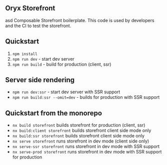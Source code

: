 ## Oryx Storefront
asd 
Composable Storefront boilerplate. This code is used by developers and the CI to test the storefront.

## Quickstart

1. `npm install`
2. `npm run dev` - start dev server
3. `npm run build` - build for production (client, ssr)

## Server side rendering

- `npm run dev:ssr` - start dev server with SSR support
- `npm run build:ssr --omit=dev` - builds for production with SSR support

## Quickstart from the monorepo

- `nx build storefront` builds storefront for production (client, ssr)
- `nx build:client storefront` builds storefront client side mode only
- `nx build:ssr storefront` builds storefront client side mode only
- `nx serve storefront` runs storefront in dev mode (client side only)
- `nx serve-ssr storefront` runs storefront in dev mode with SSR support
- `nx serve-prod storefront` runs storefront in dev mode with SSR support for production
